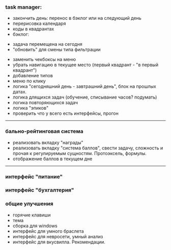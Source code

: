 ### task manager:
* закончить день: перенос в бэклог или на следующий день
* перерисовка календаря
* коды в квадрантах
* бэклог: 
- задача перемещена на сегодня
- "обновить" для смены типа фильтрации
* заменить чекбоксы на меню
* убрать навигацию в текущее место (первый квадрант - "в первый квадрант")
* добавление типов
* меню по клику
* логика "сегодняшний день - завтрашний день", блок на прошлых датах. 
* логика длящихся задач (обучение, списывание часов? подумать)
* логика повторяющихся задач
* логика "эпиков"
* проверить что у всего есть интерфейсы, прогон
---
### бально-рейтинговая система
* реализовать вкладку "награды"
* реализовать вкладку "система баллов", свести задачу, сложность и прочая к регулируемым сущностям. Протоэксель, формулы. 
* отображение баллов в текущем дне
---
### интерфейс "питание"
### интерфейс "бухгалтерия"
### общие улучшения
* горячие клавиши
* тема
* сборка для windows
* интерфейс для умного браслета
* интерфейс для невросети, умный анализ
* интерфейс для вкусвилла. Рекомендации. 